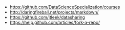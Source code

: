 * https://github.com/DataScienceSpecialization/courses
* http://daringfireball.net/projects/markdown/
* https://github.com/jtleek/datasharing
* https://help.github.com/articles/fork-a-repo/
